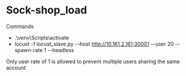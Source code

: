 # Sock-shop_load

Commands
- .\venv\Scripts\activate
- locust -f locust_slave.py --host http://10.161.2.161:30001 --user 20 --spawn-rate 1 --headless

Only user rate of 1 is allowed to prevent multiple users sharing the same account
